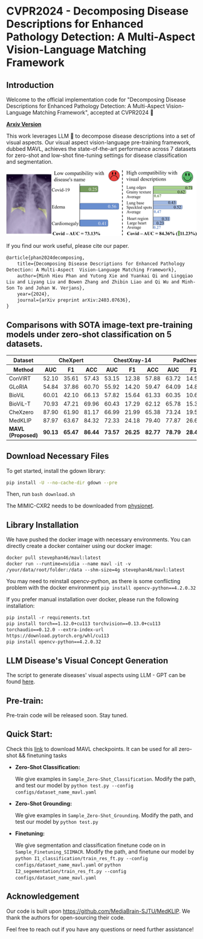 # CVPR2024 - Decomposing Disease Descriptions for Enhanced Pathology Detection: A Multi-Aspect Vision-Language Matching Framework

## Introduction

Welcome to the official implementation code for "Decomposing Disease Descriptions for Enhanced Pathology Detection: A Multi-Aspect Vision-Language Matching Framework", accepted at CVPR2024 🎉

[**Arxiv Version**](https://arxiv.org/abs/2403.07636)

This work leverages LLM 🤖 to decompose disease descriptions into a set of visual aspects. Our visual aspect vision-language pre-training framework, dubbed MAVL, achieves the state-of-the-art performance across 7 datasets for zero-shot and low-shot fine-tuning settings for disease classification and segmentation.

<img width="848" src="src/overview_distance.jpg">

If you find our work useful, please cite our paper.

```
@article{phan2024decomposing,
    title={Decomposing Disease Descriptions for Enhanced Pathology Detection: A Multi-Aspect  Vision-Language Matching Framework}, 
    author={Minh Hieu Phan and Yutong Xie and Yuankai Qi and Lingqiao Liu and Liyang Liu and Bowen Zhang and Zhibin Liao and Qi Wu and Minh-Son To and Johan W. Verjans},
    year={2024},
    journal={arXiv preprint arXiv:2403.07636},
}
```
<h2>Comparisons with SOTA image-text pre-training models under zero-shot classification on 5 datasets.</h2>

<table>
<thead>
<tr>
    <th>Dataset</th>
    <th colspan="3"><strong>CheXpert</strong></th>
    <th colspan="3"><strong>ChestXray-14</strong></th>
    <th colspan="3"><strong>PadChest-seen</strong></th>
    <th colspan="3"><strong>RSNA Pneumonia</strong></th>
    <th colspan="3"><strong>SIIM-ACR</strong></th>
</tr>
<th> Method </th>
<th style="width: 250px;">AUC </th>
<th style="width: 250px;">F1 </th>
<th style="width: 250px;">ACC </th>
<th style="width: 250px;">AUC </th>
<th style="width: 250px;">F1 </th>
<th style="width: 250px;">ACC </th>
<th style="width: 250px;">AUC </th>
<th style="width: 250px;">F1 </th>
<th style="width: 250px;">ACC </th>
<th style="width: 250px;">AUC </th>
<th style="width: 250px;">F1 </th>
<th style="width: 250px;">ACC </th>
<th style="width: 250px;">AUC </th>
<th style="width: 250px;">F1 </th>
<th style="width: 250px;">ACC </th>
</tr>
</thead>
<tbody>
<tr>
<td>ConVIRT</td>
<td>52.10</td>
<td>35.61</td>
<td>57.43</td>
<td>53.15</td>
<td>12.38</td>
<td>57.88</td>
<td>63.72</td>
<td>14.56</td>
<td>73.47</td>
<td>79.21</td>
<td>55.67</td>
<td>75.08</td>
<td>64.25</td>
<td>42.87</td>
<td>53.42</td>
</tr>
<tr>
<td>GLoRIA</td>
<td>54.84</td>
<td>37.86</td>
<td>60.70</td>
<td>55.92</td>
<td>14.20</td>
<td>59.47</td>
<td>64.09</td>
<td>14.83</td>
<td>73.86</td>
<td>70.37</td>
<td>48.19</td>
<td>70.54</td>
<td>54.71</td>
<td>40.39</td>
<td>47.15</td>
</tr>
<tr>
<td>BioViL</td>
<td>60.01</td>
<td>42.10</td>
<td>66.13</td>
<td>57.82</td>
<td>15.64</td>
<td>61.33</td>
<td>60.35</td>
<td>10.63</td>
<td>70.48</td>
<td>84.12</td>
<td>54.59</td>
<td>74.43</td>
<td>70.28</td>
<td>46.45</td>
<td>68.22</td>
</tr>
<tr>
<td>BioViL-T</td>
<td>70.93</td>
<td>47.21</td>
<td>69.96</td>
<td>60.43</td>
<td>17.29</td>
<td>62.12</td>
<td>65.78</td>
<td>15.37</td>
<td>77.52</td>
<td>86.03</td>
<td>62.56</td>
<td>80.04</td>
<td>75.56</td>
<td>60.18</td>
<td>73.72</td>
</tr>
<tr>
<td>CheXzero</td>
<td>87.90</td>
<td>61.90</td>
<td>81.17</td>
<td>66.99</td>
<td>21.99</td>
<td>65.38</td>
<td>73.24</td>
<td>19.53</td>
<td>83.49</td>
<td>85.13</td>
<td>61.49</td>
<td>78.34</td>
<td>84.60</td>
<td>65.97</td>
<td>77.34</td>
</tr>
<tr>
<td>MedKLIP</td>
<td>87.97</td>
<td>63.67</td>
<td>84.32</td>
<td>72.33</td>
<td>24.18</td>
<td>79.40</td>
<td>77.87</td>
<td>26.63</td>
<td>92.44</td>
<td>85.94</td>
<td>62.57</td>
<td>79.97</td>
<td>89.79</td>
<td>72.73</td>
<td>83.99</td>
</tr>
<tr>
<td><strong>MAVL (Proposed)</strong></td>
<td><strong>90.13</strong></td>
<td><strong>65.47</strong></td>
<td><strong>86.44</strong></td>
<td><strong>73.57</strong></td>
<td><strong>26.25</strong></td>
<td><strong>82.77</strong></td>
<td><strong>78.79</strong></td>
<td><strong>28.48</strong></td>
<td><strong>92.56</strong></td>
<td><strong>86.31</strong></td>
<td><strong>65.26</strong></td>
<td><strong>81.28</strong></td>
<td><strong>92.04</strong></td>
<td><strong>77.95</strong></td>
<td><strong>87.14</strong></td>
</tr>
</tbody>
</table>


## Download Necessary Files
To get started, install the gdown library:
```bash
pip install -U --no-cache-dir gdown --pre
```

Then, run ```bash download.sh```

The MIMIC-CXR2 needs to be downloaded from [physionet](https://physionet.org/content/mimic-cxr-jpg/2.0.0/).

## Library Installation
We have pushed the docker image with necessary environments.
You can directly create a docker container using our docker image:
```
docker pull stevephan46/mavl:latest
docker run --runtime=nvidia --name mavl -it -v /your/data/root/folder:/data --shm-size=4g stevephan46/mavl:latest
```
You may need to reinstall opencv-python, as there is some conflicting problem with the docker environment  `pip install opencv-python==4.2.0.32`


If you prefer manual installation over docker, please run the following installation:
```
pip install -r requirements.txt
pip install torch==1.12.0+cu113 torchvision==0.13.0+cu113 torchaudio==0.12.0 --extra-index-url https://download.pytorch.org/whl/cu113
pip install opencv-python==4.2.0.32
```

## LLM Disease's Visual Concept Generation

The script to generate diseases' visual aspects using LLM - GPT can be found [here](Pretrain/concept_gen/concept_init.ipynb).

## Pre-train:

Pre-train code will be released soon. Stay tuned.

<!-- Our pre-train code is given in ```Pretrain```. 
* Run download.sh to download necessary files
* Modify the path in config file configs/MAVL_resnet.yaml, and ```python train_mavl.py``` to pre-train.

* Run `accelerate launch --multi_gpu --num_processes=4 --num_machines=1 --num_cpu_threads_per_process=8 train_MAVL.py --root /data/2019.MIMIC-CXR-JPG/2.0.0 --config configs/MAVL_resnet.yaml --bs 124 --num_workers 8`

Note: The reported results in our paper are obtained by pre-training on 4 x A100 for 60 epochs. We provided the checkpoint [here](Pretrain/data_file/DATA_Prepare.md).

We also conducted a lighter pre-training schedule with 2 x A100 for 40 epochs using mixed precision training, achieving similar zero-shot classification results. Checkpoints for this setup are also available [here](Pretrain/data_file/DATA_Prepare.md).

```
accelerate launch --multi_gpu --num_processes=2 --num_machines=1 --num_cpu_threads_per_process=8 --mixed_precision=fp16 train_MAVL.py --root /data/2019.MIMIC-CXR-JPG/2.0.0 --config configs/MAVL_short.yaml --bs 124 --num_workers 8
``` -->

## Quick Start:
Check this [link](Pretrain/data_file/DATA_Prepare.md) to download MAVL checkpoints. It can be used for all zero-shot && finetuning tasks 

* **Zero-Shot Classification:**
    
    We give examples in ```Sample_Zero-Shot_Classification```. Modify the path, and test our model by ```python test.py --config configs/dataset_name_mavl.yaml```
* **Zero-Shot Grounding:**
    
    We give examples in ```Sample_Zero-Shot_Grounding```. Modify the path, and test our model by ```python test.py```
* **Finetuning:**
    
    We give segmentation and classification finetune code on in ```Sample_Finetuning_SIIMACR```. Modify the path, and finetune our model by ```python I1_classification/train_res_ft.py --config configs/dataset_name_mavl.yaml``` or ```python I2_segementation/train_res_ft.py --config configs/dataset_name_mavl.yaml```


## Acknowledgement
Our code is built upon https://github.com/MediaBrain-SJTU/MedKLIP. We thank the authors for open-sourcing their code.

Feel free to reach out if you have any questions or need further assistance!
